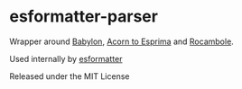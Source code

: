 # esformatter-parser

Wrapper around [Babylon](https://github.com/babel/babylon), [Acorn to Esprima](https://github.com/babel/acorn-to-esprima) and [Rocambole](https://github.com/millermedeiros/rocambole).

Used internally by [esformatter](https://github.com/millermedeiros/esformatter)

Released under the MIT License
